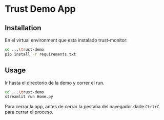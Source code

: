 # Trust Demo App

## Installation
En el virtual environment que esta instalado trust-monitor:

```sh
cd ...\trust-demo 
pip install -r requirements.txt
```

## Usage
Ir hasta el directorio de la demo y correr el run.

```sh
cd ...\trust-demo 
streamlit run Home.py
```

Para cerrar la app, antes de cerrar la pestaña del navegador darle `Ctrl+C` para cerrar el proceso.
